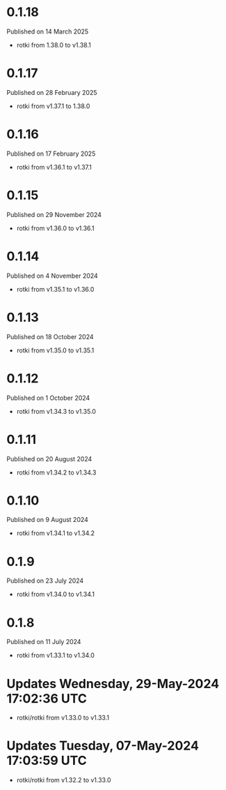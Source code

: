 # 0.1.18

Published on 14 March 2025

- rotki from 1.38.0 to v1.38.1

# 0.1.17

Published on 28 February 2025

- rotki from v1.37.1 to 1.38.0

# 0.1.16

Published on 17 February 2025

- rotki from v1.36.1 to v1.37.1

# 0.1.15

Published on 29 November 2024

- rotki from v1.36.0 to v1.36.1

# 0.1.14

Published on 4 November 2024

- rotki from v1.35.1 to v1.36.0

# 0.1.13

Published on 18 October 2024

- rotki from v1.35.0 to v1.35.1

# 0.1.12

Published on 1 October 2024

- rotki from v1.34.3 to v1.35.0

# 0.1.11

Published on 20 August 2024

- rotki from v1.34.2 to v1.34.3

# 0.1.10

Published on 9 August 2024

- rotki from v1.34.1 to v1.34.2

# 0.1.9

Published on 23 July 2024

- rotki from v1.34.0 to v1.34.1

# 0.1.8

Published on 11 July 2024

- rotki from v1.33.1 to v1.34.0

# Updates Wednesday, 29-May-2024 17:02:36 UTC
- rotki/rotki from v1.33.0 to v1.33.1

# Updates Tuesday, 07-May-2024 17:03:59 UTC
- rotki/rotki from v1.32.2 to v1.33.0

